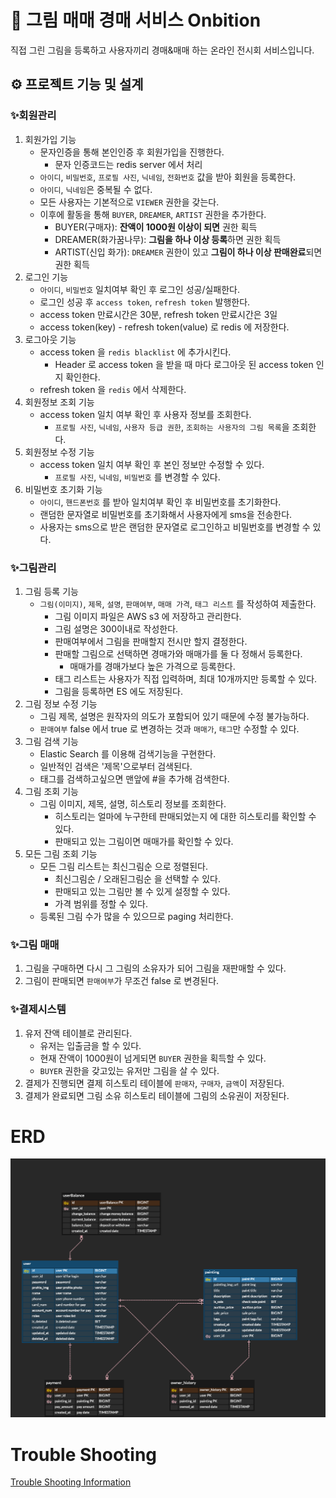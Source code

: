 # 🎨 그림 매매 경매 서비스 Onbition
직접 그린 그림을 등록하고 사용자끼리 경매&매매 하는 온라인 전시회 서비스입니다.

## ⚙️ 프로젝트 기능 및 설계
### ✨회원관리
1. 회원가입 기능
   - 문자인증을 통해 본인인증 후 회원가입을 진행한다.
     - 문자 인증코드는 redis server 에서 처리
   - `아이디`, `비밀번호`, `프로필 사진`, `닉네임`, `전화번호` 값을 받아 회원을 등록한다.
   - `아이디`, `닉네임`은 중복될 수 없다.
   - 모든 사용자는 기본적으로 `VIEWER` 권한을 갖는다.
   - 이후에 활동을 통해 `BUYER`, `DREAMER`, `ARTIST` 권한을 추가한다.
     - BUYER(구매자): **잔액이 1000원 이상이 되면** 권한 획득
     - DREAMER(화가꿈나무): **그림을 하나 이상 등록**하면 권한 획득
     - ARTIST(신입 화가): `DREAMER` 권한이 있고 **그림이 하나 이상 판매완료**되면 권한 획득
2. 로그인 기능
    - `아이디`, `비밀번호` 일치여부 확인 후 로그인 성공/실패한다.
    - 로그인 성공 후 `access token`, `refresh token` 발행한다.
    - access token 만료시간은 30분, refresh token 만료시간은 3일
    - access token(key) - refresh token(value) 로 redis 에 저장한다.
3. 로그아웃 기능
   - access token 을 `redis blacklist` 에 추가시킨다.
     - Header 로 access token 을 받을 때 마다 로그아웃 된 access token 인지 확인한다.
   - refresh token 을 `redis` 에서 삭제한다.
4. 회원정보 조회 기능
   - access token 일치 여부 확인 후 사용자 정보를 조회한다.
     - `프로필 사진`, `닉네임`, `사용자 등급 권한`, `조회하는 사용자의 그림 목록`을 조회한다.
5. 회원정보 수정 기능
   - access token 일치 여부 확인 후 본인 정보만 수정할 수 있다.
     - `프로필 사진`, `닉네임`, `비밀번호` 를 변경할 수 있다.
6. 비밀번호 초기화 기능
   - `아이디`, `핸드폰번호` 를 받아 일치여부 확인 후 비밀번호를 초기화한다.
   - 랜덤한 문자열로 비밀번호를 초기화해서 사용자에게 sms을 전송한다.
   - 사용자는 sms으로 받은 랜덤한 문자열로 로그인하고 비밀번호를 변경할 수 있다.

### ✨그림관리
1. 그림 등록 기능
   - `그림(이미지)`, `제목`, `설명`, `판매여부`, `매매 가격`, `태그 리스트` 를 작성하여 제출한다.
     - 그림 이미지 파일은 AWS s3 에 저장하고 관리한다.
     - 그림 설명은 300이내로 작성한다.
     - 판매여부에서 그림을 판매할지 전시만 할지 결정한다.
     - 판매할 그림으로 선택하면 경매가와 매매가를 둘 다 정해서 등록한다.
       - 매매가를 경매가보다 높은 가격으로 등록한다.
     - 태그 리스트는 사용자가 직접 입력하며, 최대 10개까지만 등록할 수 있다.
     - 그림을 등록하면 ES 에도 저장된다.
2. 그림 정보 수정 기능
   - 그림 제목, 설명은 원작자의 의도가 포함되어 있기 때문에 수정 불가능하다.
   - `판매여부` false 에서 true 로 변경하는 것과 `매매가`, `태그`만 수정할 수 있다.
3. 그림 검색 기능
   - Elastic Search 를 이용해 검색기능을 구현한다.
   - 일반적인 검색은 '제목'으로부터 검색된다.
   - 태그를 검색하고싶으면 맨앞에 #을 추가해 검색한다.
4. 그림 조회 기능
   - 그림 이미지, 제목, 설명, 히스토리 정보를 조회한다.
     - 히스토리는 얼마에 누구한테 판매되었는지 에 대한 히스토리를 확인할 수 있다.
     - 판매되고 있는 그림이면 매매가를 확인할 수 있다.
5. 모든 그림 조회 기능
   - 모든 그림 리스트는 최신그림순 으로 정렬된다.
     - 최신그림순 / 오래된그림순 을 선택할 수 있다.
     - 판매되고 있는 그림만 볼 수 있게 설정할 수 있다.
     - 가격 범위를 정할 수 있다.
   - 등록된 그림 수가 많을 수 있으므로 paging 처리한다.

### ✨그림 매매
1. 그림을 구매하면 다시 그 그림의 소유자가 되어 그림을 재판매할 수 있다.
2. 그림이 판매되면 `판매여부`가 무조건 false 로 변경된다.

### ✨결제시스템
1. 유저 잔액 테이블로 관리된다.
   - 유저는 입출금을 할 수 있다.
   - 현재 잔액이 1000원이 넘게되면 `BUYER` 권한을 획득할 수 있다.
   - `BUYER` 권한을 갖고있는 유저만 그림을 살 수 있다.
2. 결제가 진행되면 결제 히스토리 테이블에 `판매자`, `구매자`, `금액`이 저장된다.
3. 결제가 완료되면 그림 소유 히스토리 테이블에 그림의 소유권이 저장된다.

# ERD
![ERD](doc/img/erd.png)

# Trouble Shooting
[Trouble Shooting Information](doc/TROUBLE_SHOOTING.md)